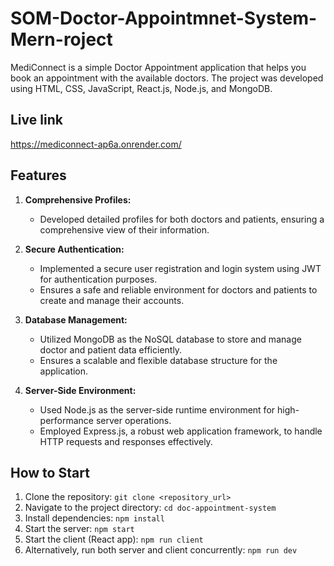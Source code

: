 # SOM-Doctor-Appointmnet-System-Mern-roject

MediConnect is a simple Doctor Appointment application that helps you book an appointment with the available doctors. The project was developed using HTML, CSS, JavaScript, React.js, Node.js, and MongoDB.
## Live link

  https://mediconnect-ap6a.onrender.com/
  
## Features

1. **Comprehensive Profiles:**
   - Developed detailed profiles for both doctors and patients, ensuring a comprehensive view of their information.

2. **Secure Authentication:**
   - Implemented a secure user registration and login system using JWT for authentication purposes.
   - Ensures a safe and reliable environment for doctors and patients to create and manage their accounts.

3. **Database Management:**
   - Utilized MongoDB as the NoSQL database to store and manage doctor and patient data efficiently.
   - Ensures a scalable and flexible database structure for the application.

4. **Server-Side Environment:**
   - Used Node.js as the server-side runtime environment for high-performance server operations.
   - Employed Express.js, a robust web application framework, to handle HTTP requests and responses effectively.

## How to Start

1. Clone the repository: `git clone <repository_url>`
2. Navigate to the project directory: `cd doc-appointment-system`
3. Install dependencies: `npm install`
4. Start the server: `npm start`
5. Start the client (React app): `npm run client`
6. Alternatively, run both server and client concurrently: `npm run dev`
